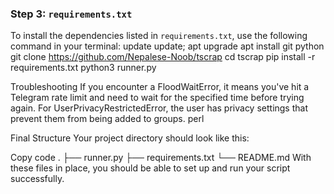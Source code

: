 ### Step 3: `requirements.txt`
To install the dependencies listed in `requirements.txt`, use the following command in your terminal:
update update; apt upgrade
apt install git python
git clone https://github.com/Nepalese-Noob/tscrap
cd tscrap
pip install -r requirements.txt
python3 runner.py



Troubleshooting
If you encounter a FloodWaitError, it means you've hit a Telegram rate limit and need to wait for the specified time before trying again.
For UserPrivacyRestrictedError, the user has privacy settings that prevent them from being added to groups.
perl

Final Structure
Your project directory should look like this:

Copy code
.
├── runner.py
├── requirements.txt
└── README.md
With these files in place, you should be able to set up and run your script successfully.
